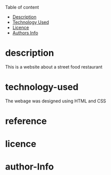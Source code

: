 Table of content
+ [Description](#description)
+ [Technology Used](#technology-used)
+ [Licence](#licence)
+ [Authors Info](#author-Info)
# description
This is a website about a street food restaurant
#  technology-used
The webage was designed using HTML and CSS
# reference
# licence
# author-Info
